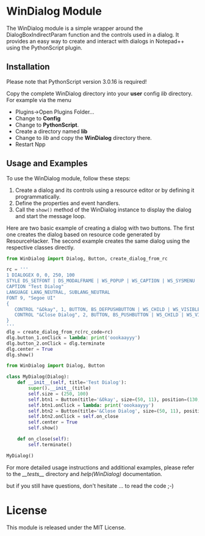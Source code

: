 
# WinDialog Module

The WinDialog module is a simple wrapper around the DialogBoxIndirectParam function and the controls used in a dialog.
It provides an easy way to create and interact with dialogs in Notepad++ using the PythonScript plugin.

## Installation

Please note that PythonScript version 3.0.16 is required!

Copy the complete WinDialog directory into your **user** config *lib* directory.
For example via the menu
- Plugins->Open Plugins Folder...
- Change to **Config**
- Change to **PythonScript**.
- Create a directory named **lib**
- Change to *lib* and copy the **WinDialog** directory there.
- Restart Npp

## Usage and Examples

To use the WinDialog module, follow these steps:

1. Create a dialog and its controls using a resource editor or by defining it programmatically.
2. Define the properties and event handlers.
3. Call the `show()` method of the WinDialog instance to display the dialog and start the message loop.

Here are two basic example of creating a dialog with two buttons.
The first one creates the dialog based on resource code generated by ResourceHacker.
The second example creates the same dialog using the respective classes directly.

```python
from WinDialog import Dialog, Button, create_dialog_from_rc

rc = '''
1 DIALOGEX 0, 0, 250, 100
STYLE DS_SETFONT | DS_MODALFRAME | WS_POPUP | WS_CAPTION | WS_SYSMENU
CAPTION "Test Dialog"
LANGUAGE LANG_NEUTRAL, SUBLANG_NEUTRAL
FONT 9, "Segoe UI"
{
   CONTROL "&Okay", 1, BUTTON, BS_DEFPUSHBUTTON | WS_CHILD | WS_VISIBLE | WS_TABSTOP, 130, 78, 50, 11 , 0x00000000
   CONTROL "&Close Dialog", 2, BUTTON, BS_PUSHBUTTON | WS_CHILD | WS_VISIBLE | WS_TABSTOP, 187, 78, 50, 11 , 0x00000000
}
'''
dlg = create_dialog_from_rc(rc_code=rc)
dlg.button_1.onClick = lambda: print('oookaayyy')
dlg.button_2.onClick = dlg.terminate
dlg.center = True
dlg.show()
```

```python
from WinDialog import Dialog, Button

class MyDialog(Dialog):
    def __init__(self, title='Test Dialog'):
        super().__init__(title)
        self.size = (250, 100)
        self.btn1 = Button(title='&Okay', size=(50, 11), position=(130, 78))
        self.btn1.onClick = lambda: print('oookaayyy')
        self.btn2 = Button(title='&Close Dialog', size=(50, 11), position=(187, 78))
        self.btn2.onClick = self.on_close
        self.center = True
        self.show()

    def on_close(self):
        self.terminate()

MyDialog()
```

For more detailed usage instructions and additional examples,
please refer to the *\_\_tests\_\_* directory and *help(WinDialog)* documentation.

but if you still have questions, don't hesitate ... to read the code ;-)

# License
This module is released under the MIT License.

